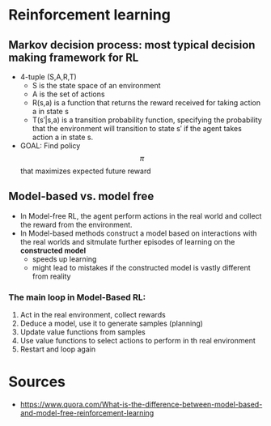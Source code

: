 # Reinforcement learning

## Markov decision process: most typical decision making framework for RL
- 4-tuple (S,A,R,T)
    - S is the state space of an environment
    - A is the set of actions
    - R(s,a) is a function that returns the reward received for taking action a in state s
    - T(s′|s,a) is a transition probability function, specifying the probability that the environment will transition to state s′ if the agent takes action a in state s.
- GOAL: Find policy $$\pi$$ that maximizes expected future reward

## Model-based vs. model free
* In Model-free RL, the agent perform actions in the real world and collect the reward from the environment.
* In Model-based methods construct a model based on interactions with the real worlds and sitmulate further episodes of learning on the **constructed model**
    - speeds up learning
    - might lead to mistakes if the constructed model is vastly different from reality
### The main loop in Model-Based RL:
1. Act in the real environment, collect rewards
2. Deduce a model, use it to generate samples (planning)
3. Update value functions from samples
4. Use value functions to select actions to perform in th real environment
5. Restart and loop again

# Sources
- https://www.quora.com/What-is-the-difference-between-model-based-and-model-free-reinforcement-learning